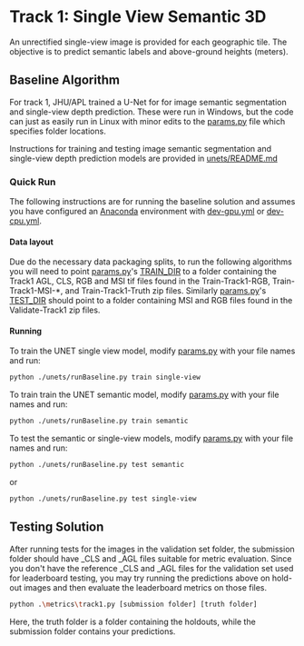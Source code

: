 # Track 1: Single View Semantic 3D 

An unrectified single-view image is provided for each geographic tile. The objective is to predict semantic labels and above-ground heights (meters).

## Baseline Algorithm
For track 1, JHU/APL trained a U-Net for for image semantic segmentation and single-view depth prediction. These were run in Windows, but the code can just as easily run in Linux with minor edits to the [params.py](unets/params.py) file which specifies folder locations.

Instructions for training and testing image semantic segmentation and single-view depth prediction models are provided in [unets/README.md](unets/README.md)

### Quick Run
The following instructions are for running the baseline solution and assumes you have configured an [Anaconda](https://www.anaconda.com/download/) environment with [dev-gpu.yml](../dev-gpu.yml) or [dev-cpu.yml](../dev-cpu.yml).

#### Data layout
Due do the necessary data packaging splits, to run the following algorithms you will need to point [params.py](unets/params.py)'s [TRAIN_DIR](https://github.com/pubgeo/dfc2019/blob/master/track1/unets/params.py#L9) to a folder containing the Track1 AGL, CLS, RGB and MSI tif files found in the Train-Track1-RGB, Train-Track1-MSI-*, and Train-Track1-Truth zip files.
Similarly [params.py](unets/params.py)'s [TEST_DIR](https://github.com/pubgeo/dfc2019/blob/master/track1/unets/params.py#L12) should point to a folder containing MSI and RGB files found in the Validate-Track1 zip files.

#### Running
To train the UNET single view model, modify [params.py](unets/params.py) with your file names and run: 
```bash
python ./unets/runBaseline.py train single-view
```

To train train the UNET semantic model, modify [params.py](unets/params.py) with your file names and run:
```bash
python ./unets/runBaseline.py train semantic
```

To test the semantic or single-view models, modify [params.py](unets/params.py) with your file names and run:
```bash
python ./unets/runBaseline.py test semantic
```
or
```bash
python ./unets/runBaseline.py test single-view
```

## Testing Solution
After running tests for the images in the validation set folder, the submission folder should have _CLS and _AGL files suitable for metric evaluation. Since you don't have the reference _CLS and _AGL files for the validation set used for leaderboard testing, you may try running the predictions above on hold-out images and then evaluate the leaderboard metrics on those files.
```bash
python .\metrics\track1.py [submission folder] [truth folder]
```

Here, the truth folder is a folder containing the holdouts, while the submission folder contains your predictions.
